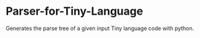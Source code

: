 # Parser-for-Tiny-Language
Generates the parse tree of a given input Tiny language code with python.
